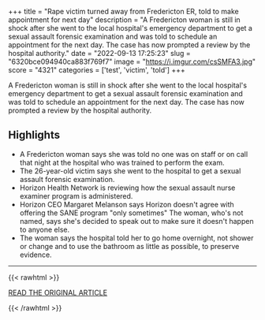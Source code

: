 +++
title = "Rape victim turned away from Fredericton ER, told to make appointment for next day"
description = "A Fredericton woman is still in shock after she went to the local hospital's emergency department to get a sexual assault forensic examination and was told to schedule an appointment for the next day. The case has now prompted a review by the hospital authority."
date = "2022-09-13 17:25:23"
slug = "6320bce094940ca883f769f7"
image = "https://i.imgur.com/csSMFA3.jpg"
score = "4321"
categories = ['test', 'victim', 'told']
+++

A Fredericton woman is still in shock after she went to the local hospital's emergency department to get a sexual assault forensic examination and was told to schedule an appointment for the next day. The case has now prompted a review by the hospital authority.

## Highlights

- A Fredericton woman says she was told no one was on staff or on call that night at the hospital who was trained to perform the exam.
- The 26-year-old victim says she went to the hospital to get a sexual assault forensic examination.
- Horizon Health Network is reviewing how the sexual assault nurse examiner program is administered.
- Horizon CEO Margaret Melanson says Horizon doesn't agree with offering the SANE program "only sometimes" The woman, who's not named, says she's decided to speak out to make sure it doesn't happen to anyone else.
- The woman says the hospital told her to go home overnight, not shower or change and to use the bathroom as little as possible, to preserve evidence.

---

{{< rawhtml >}}
  <p class="article-category">
    <a target="_blank" href="https://www.cbc.ca/news/canada/new-brunswick/sexual-assault-federicton-chalmers-hospital-emergency-forensic-exam-nurse-sane-turned-away-1.6554225">READ THE ORIGINAL ARTICLE</a>
  </p>
{{< /rawhtml >}}
